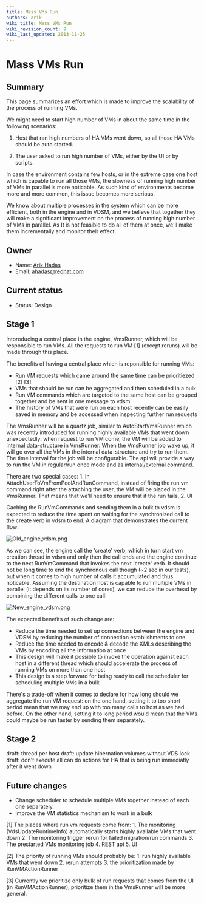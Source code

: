```yaml
---
title: Mass VMs Run
authors: arik
wiki_title: Mass VMs Run
wiki_revision_count: 9
wiki_last_updated: 2013-11-25
---
```


# Mass VMs Run

## Summary

This page summarizes an effort which is made to improve the scalability of the process of running VMs.

We might need to start high number of VMs in about the same time in the following scenarios:

1. Host that ran high numbers of HA VMs went down, so all those HA VMs should be auto started.

2. The user asked to run high number of VMs, either by the UI or by scripts.

In case the environment contains few hosts, or in the extreme case one host which is capable to run all those VMs, the slowness of running high number of VMs in parallel is more noticable. As such kind of environments become more and more common, this issue becomes more serious.

We know about multiple processes in the system which can be more efficient, both in the engine and in VDSM, and we believe that together they will make a significant improvement on the process of running high number of VMs in parallel. As It is not feasible to do all of them at once, we'll make them incrementally and monitor their effect.

## Owner

*   Name: [ Arik Hadas](User:Arik)
*   Email: <ahadas@redhat.com>

## Current status

*   Status: Design

## Stage 1

Intoroducing a central place in the engine, VmsRunner, which will be responsible to run VMs. All the requests to run VM [1] (except reruns) will be made through this place.

The benefits of having a central place which is reponsible for running VMs:

*   Run VM requests which came around the same time can be prioritiezed [2] [3]
*   VMs that should be run can be aggregated and then scheduled in a bulk
*   Run VM commands which are targeted to the same host can be grouped together and be sent in one message to vdsm
*   The history of VMs that were run on each host recently can be easily saved in memory and be accessed when inspecting further run requests

The VmsRunner will be a quartz job, similar to AutoStartVmsRunner which was recently introduced for running highly available VMs that went down unexpectedly: when request to run VM come, the VM will be added to internal data-structure in VmsRunner. When the VmsRunner job wake up, it will go over all the VMs in the internal data-structure and try to run them. The time interval for the job will be configurable. The api will provide a way to run the VM in regular/run once mode and as internal/external command.

There are two special cases: 1. In AttachUserToVmFromPoolAndRunCommand, instead of firing the run vm command right after the attaching the user, the VM will be placed in the VmsRunner. That means that we'll need to ensure that if the run fails, 2. UI

Caching the RunVmCommands and sending them in a bulk to vdsm is expected to reduce the time spent on waiting for the synchronized call to the create verb in vdsm to end. A diagram that demonstrates the current flow:

![](Old_engine_vdsm.png "Old_engine_vdsm.png")

As we can see, the engine call the 'create' verb, which in turn start vm creation thread in vdsm and only then the call ends and the engine continue to the next RunVmCommand that invokes the next 'create' verb. It should not be long time to end the synchronous call though (~2 sec in our tests), but when it comes to high number of calls it accumulated and thus noticable. Assuming the destination host is capable to run multiple VMs in parallel (it depends on its number of cores), we can reduce the overhead by combining the different calls to one call:

![](New_engine_vdsm.png "New_engine_vdsm.png")

The expected benefits of such change are:

*   Reduce the time needed to set up connections between the engine and VDSM by reducing the number of connection establishments to one
*   Reduce the time needed to encode & decode the XMLs describing the VMs by encoding all the information at once
*   This design will make it possible to invoke the operation against each host in a different thread which should accelerate the process of running VMs on more than one host
*   This design is a step forward for being ready to call the scheduler for scheduling multiple VMs in a bulk

There's a trade-off when it comes to declare for how long should we aggregate the run VM request: on the one hand, setting it to too short period mean that we may end up with too many calls to host as we had before. On the other hand, setting it to long period would mean that the VMs could maybe be run faster by sending them separately.

## Stage 2

draft: thread per host draft: update hibernation volumes without VDS lock draft: don't execute all can do actions for HA that is being run immediatly after it went down

## Future changes

*   Change scheduler to schedule multiple VMs together instead of each one separately.
*   Improve the VM statistics mechanism to work in a bulk

[1] The places where run vm requests come from: 1. The monitoring (VdsUpdateRuntimeInfo) automatically starts highly available VMs that went down 2. The monitoring trigger rerun for failed migration/run commands 3. The prestarted VMs monitoring job 4. REST api 5. UI

[2] The priority of running VMs should probably be: 1. run highly available VMs that went down 2. rerun attempts 3. the prioritization made by RunVMActionRunner

[3] Currently we prioritize only bulk of run requests that comes from the UI (in RunVMActionRunner), prioritize them in the VmsRunner will be more general.
